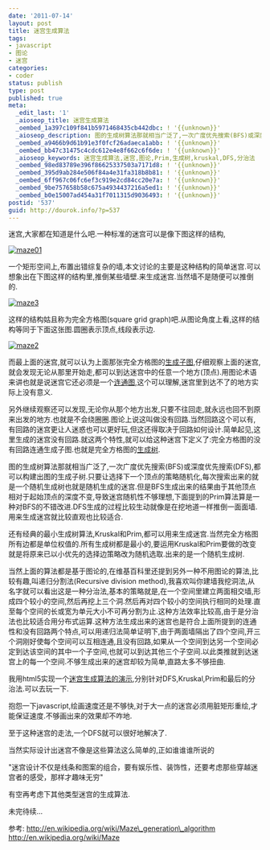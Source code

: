 ```yaml
---
date: '2011-07-14'
layout: post
title: 迷宫生成算法
tags:
- javascript
- 图论
- 迷宫
categories:
- coder
status: publish
type: post
published: true
meta:
  _edit_last: '1'
  _aioseop_title: 迷宫生成算法
  _oembed_1a397c109f841b5971468435cb442dbc: ! '{{unknown}}'
  _aioseop_description: 图的生成树算法那就相当广泛了,一次广度优先搜索(BFS)或深度优先搜索(DFS),都可以构建出图的生成子树.只要让选择下一个节点的策略随机化,每次搜索出来的就是一个随机生成树也就是随机生成的迷宫.但是BFS生成出来的结果由于其他节点相对于起始节点的深度不变,导致迷宫随机性不够理想,下面提到的Prim算法算是一种对BFS的不错改进.DFS生成的过程比较生动就像是在挖地道一样推倒一面面墙.用来生成迷宫就比较直观也比较适合.
  _oembed_a9466b9d61b91e3f0fcf26adaeca1abb: ! '{{unknown}}'
  _oembed_bb47c31475c4cdc612e4e8f662c6f6de: ! '{{unknown}}'
  _aioseop_keywords: 迷宫生成算法,迷宫,图论,Prim,生成树,kruskal,DFS,分治法
  _oembed_98ed83789e396f86625337503a7171d8: ! '{{unknown}}'
  _oembed_395d9ab284e506f84a4e31fa318b8b81: ! '{{unknown}}'
  _oembed_6ff967c06fc6ef3c919e2cd84cc20e7a: ! '{{unknown}}'
  _oembed_9be757658b58c675a4934437216a5ed1: ! '{{unknown}}'
  _oembed_b0e15007ad454a31f7011315d9036493: ! '{{unknown}}'
postid: '537'
guid: http://dourok.info/?p=537
---
```

迷宫,大家都在知道是什么吧.一种标准的迷宫可以是像下图这样的结构,

[![](http://dourok.info/wp-content/uploads/2011/07/maze01.png "maze01")](http://dourok.info/wp-content/uploads/2011/07/maze01.png)

一个矩形空间上,布置出错综复杂的墙,本文讨论的主要是这种结构的简单迷宫.可以想象出在下图这样的结构里,推倒某些墙壁.来生成迷宫.当然墙不是随便可以推倒的.

[![](http://dourok.info/wp-content/uploads/2011/07/maze3.png "maze3")](http://dourok.info/wp-content/uploads/2011/07/maze3.png)

这样的结构姑且称为完全方格图(square grid
graph)吧.从图论角度上看,这样的结构等同于下面这张图.圆圈表示顶点,线段表示边.

[![](http://dourok.info/wp-content/uploads/2011/07/maze2.png "maze2")](http://dourok.info/wp-content/uploads/2011/07/maze2.png)

而最上面的迷宫,就可以认为上面那张完全方格图的[生成子图](http://zh.wikipedia.org/wiki/%E5%9B%BE#.E5.9F.BA.E6.9C.AC.E6.9C.AF.E8.AF.AD),仔细观察上面的迷宫,就会发现无论从那里开始走,都可以到达迷宫中的任意一个地方(顶点).用图论术语来讲也就是说迷宫它还必须是一个[连通图](http://zh.wikipedia.org/wiki/%E8%BF%9E%E9%80%9A%E5%9B%BE),这个可以理解,迷宫里到达不了的地方实际上没有意义.

另外继续观察还可以发现,无论你从那个地方出发,只要不往回走,就永远也回不到原来出发的地方.也就是不会绕圈圈.图论上说这叫做没有回路.当然回路这个可以有,有回路的迷宫更让人迷惑也可以更好玩,但这还得取决于回路如何设计.简单起见,这里生成的迷宫没有回路.就这两个特性,就可以给这种迷宫下定义了:完全方格图的没有回路连通生成子图.也就是完全方格图的[生成树](http://zh.wikipedia.org/zh-cn/%E6%A0%91_(%E5%9B%BE%E8%AE%BA)#.E5.AE.9A.E4.B9.89).

图的生成树算法那就相当广泛了,一次广度优先搜索(BFS)或深度优先搜索(DFS),都可以构建出图的生成子树.只要让选择下一个顶点的策略随机化,每次搜索出来的就是一个随机生成树也就是随机生成的迷宫.但是BFS生成出来的结果由于其他顶点相对于起始顶点的深度不变,导致迷宫随机性不够理想,下面提到的Prim算法算是一种对BFS的不错改进.DFS生成的过程比较生动就像是在挖地道一样推倒一面面墙.用来生成迷宫就比较直观也比较适合.

还有经典的最小生成树算法,Kruskal和Prim,都可以用来生成迷宫.当然完全方格图所有边都是单位权值的.所有生成树都是最小的,要运用Kruskal和Prim要做的改变就是将原来已以小优先的选择边策略改为随机选取.出来的是一个随机生成树.

当然上面的算法都是基于图论的,在维基百科里还提到另外一种不用图论的算法,比较有趣,叫递归分割法(Recursive
division
method),我喜欢叫你建墙我挖洞法,从名字就可以看出这是一种分治法,基本的策略就是,在一个空间里建立两面相交墙,形成四个较小的空间,然后再挖上三个洞.然后再对四个较小的空间执行相同的处理.直至每个空间的长或宽为单元大小不可再分割为止.这种方法效率比较高,由于是分治法也比较适合用分布式运算.这种方法生成出来的迷宫也是符合上面所提到的连通性和没有回路两个特点,可以用递归法简单证明下,由于两面墙隔出了四个空间,开三个洞刚好使每个空间可以互相连通,且没有回路,如果从一个空间到达另一个空间必定到达该空间的其中一个子空间,也就可以到达其他三个子空间.以此类推就到达迷宫上的每一个空间.不够生成出来的迷宫却较为简单,直路太多不够扭曲.

我用html5实现一个[迷宫生成算法的演示](http://tools.dourok.info/mazegame/mazegame.html),分别针对DFS,Kruskal,Prim和最后的分治法.可以去玩一下.

抱怨一下javascript,绘画速度还是不够快,对于大一点的迷宫必须用脏矩形重绘,才能保证速度.不够画出来的效果却不咋地.

至于这种迷宫的走法,一个DFS就可以很好地解决了.

当然实际设计出迷宫不像是这些算法这么简单的,正如谁谁谁所说的

"迷宫设计不仅是线条和图案的组合，要有娱乐性、装饰性，还要考虑那些穿越迷宫者的感受，那样才趣味无穷"

有空再考虑下其他类型迷宫的生成算法.

未完待续...

参考: http://en.wikipedia.org/wiki/Maze\_generation\_algorithm
http://en.wikipedia.org/wiki/Maze
